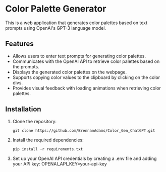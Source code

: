 # Color Palette Generator

This is a web application that generates color palettes based on text prompts using OpenAI's GPT-3 language model.

## Features

- Allows users to enter text prompts for generating color palettes.
- Communicates with the OpenAI API to retrieve color palettes based on the prompts.
- Displays the generated color palettes on the webpage.
- Supports copying color values to the clipboard by clicking on the color divs.
- Provides visual feedback with loading animations when retrieving color palettes.

## Installation

1. Clone the repository:

   ```shell
   git clone https://github.com/BrennanAdams/Color_Gen_ChatGPT.git

2. Install the required dependencies:
    ```shell
    pip install -r requirements.txt

3. Set up your OpenAI API credentials by creating a .env file and adding your API key:
    OPENAI_API_KEY=your-api-key